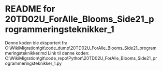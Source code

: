 # README for 20TD02U_ForAlle_Blooms_Side21_programmeringsteknikker_1
Denne koden ble eksportert fra C:\WikiMigration\git\code_dump\20TD02U_ForAlle_Blooms_Side21_programmeringsteknikker.md
Link til denne koden: C:\WikiMigration\git\code_repo\Python\20TD02U_ForAlle_Blooms_Side21_programmeringsteknikker_1.py
